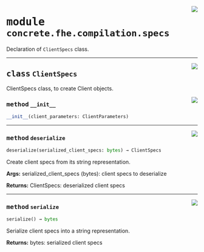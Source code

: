 <!-- markdownlint-disable -->

<a href="../../tempdirectoryforapidocs/.venvtrash/lib/python3.10/site-packages/concrete/fhe/compilation/specs.py#L0"><img align="right" style="float:right;" src="https://img.shields.io/badge/-source-cccccc?style=flat-square"></a>

# <kbd>module</kbd> `concrete.fhe.compilation.specs`
Declaration of `ClientSpecs` class. 



---

<a href="../../tempdirectoryforapidocs/.venvtrash/lib/python3.10/site-packages/concrete/fhe/compilation/specs.py#L15"><img align="right" style="float:right;" src="https://img.shields.io/badge/-source-cccccc?style=flat-square"></a>

## <kbd>class</kbd> `ClientSpecs`
ClientSpecs class, to create Client objects. 

<a href="../../tempdirectoryforapidocs/.venvtrash/lib/python3.10/site-packages/concrete/fhe/compilation/specs.py#L22"><img align="right" style="float:right;" src="https://img.shields.io/badge/-source-cccccc?style=flat-square"></a>

### <kbd>method</kbd> `__init__`

```python
__init__(client_parameters: ClientParameters)
```








---

<a href="../../tempdirectoryforapidocs/.venvtrash/lib/python3.10/site-packages/concrete/fhe/compilation/specs.py#L42"><img align="right" style="float:right;" src="https://img.shields.io/badge/-source-cccccc?style=flat-square"></a>

### <kbd>method</kbd> `deserialize`

```python
deserialize(serialized_client_specs: bytes) → ClientSpecs
```

Create client specs from its string representation. 



**Args:**
  serialized_client_specs (bytes):  client specs to deserialize 



**Returns:**
  ClientSpecs:  deserialized client specs 

---

<a href="../../tempdirectoryforapidocs/.venvtrash/lib/python3.10/site-packages/concrete/fhe/compilation/specs.py#L31"><img align="right" style="float:right;" src="https://img.shields.io/badge/-source-cccccc?style=flat-square"></a>

### <kbd>method</kbd> `serialize`

```python
serialize() → bytes
```

Serialize client specs into a string representation. 



**Returns:**
  bytes:  serialized client specs 


